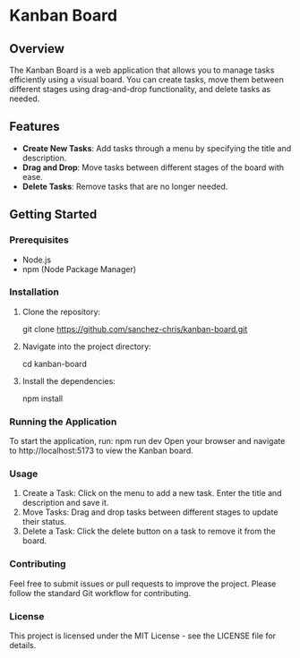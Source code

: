 # Kanban Board

## Overview

The Kanban Board is a web application that allows you to manage tasks efficiently using a visual board. You can create tasks, move them between different stages using drag-and-drop functionality, and delete tasks as needed.

## Features

- **Create New Tasks**: Add tasks through a menu by specifying the title and description.
- **Drag and Drop**: Move tasks between different stages of the board with ease.
- **Delete Tasks**: Remove tasks that are no longer needed.

## Getting Started

### Prerequisites

- Node.js
- npm (Node Package Manager)

### Installation

1. Clone the repository:
   
   git clone https://github.com/sanchez-chris/kanban-board.git
   
2. Navigate into the project directory:
   
   cd kanban-board
  
3. Install the dependencies:
   
   npm install


### Running the Application
   To start the application, run:
   npm run dev
   Open your browser and navigate to http://localhost:5173 to view the Kanban board.

### Usage
   1. Create a Task: Click on the menu to add a new task. Enter the title and description and save it.
   2. Move Tasks: Drag and drop tasks between different stages to update their status.
   3. Delete a Task: Click the delete button on a task to remove it from the board.

### Contributing
   Feel free to submit issues or pull requests to improve the project. Please follow the standard Git workflow for contributing.

### License
   This project is licensed under the MIT License - see the LICENSE file for details.

